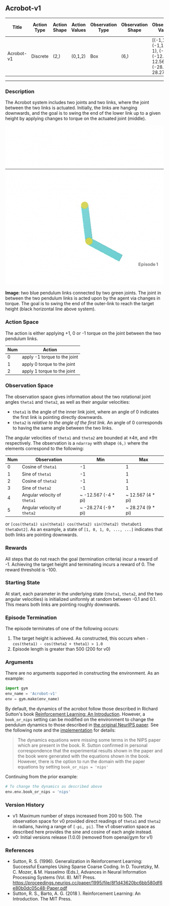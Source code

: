 Acrobot-v1
---
|Title|Action Type|Action Shape|Action Values|Observation Type| Observation Shape|Observation Values|Average Total Reward|Import|
| ----------- | -----------| ----------- | -----------|-----------| ----------- | -----------| ----------- | -----------|
|Acrobot-v1|Discrete|(2,)|(0,1,2)| Box |(6,)|[(-1,1),(-1,1), (-1, 1), (-1, 1), (-12.567, 12.567), (-28.274, 28.274)]| |`from gym.envs.classic_control import acrobot`|

---

### Description
The Acrobot system includes two joints and two links, where the joint between the two links is actuated. Initially, the
links are hanging downwards, and the goal is to swing the end of the lower link up to a given height by applying changes
to torque on the actuated joint (middle).


![Acrobot Episode Example](./acrobot.png)

**Image**: two blue pendulum links connected by two green joints. The joint in between the two pendulum links is acted 
upon by the agent via changes in torque. The goal is to swing the end of the outer-link to reach the target height 
(black horizontal line above system).

### Action Space

The action is either applying +1, 0 or -1 torque on the joint between the two pendulum links.

| Num | Action                 |
|-----|------------------------|
| 0   | apply -1 torque to the joint |
| 1   | apply 0 torque to the joint |
| 2   | apply 1 torque to the joint |

### Observation Space

The observation space gives information about the two rotational joint angles `theta1` and `theta2`, as well as their 
angular velocities:
- `theta1` is the angle of the inner link joint, where an angle of 0 indicates the first link is pointing directly 
downwards.
- `theta2` is *relative to the angle of the first link.* An angle of 0 corresponds to having the same angle between the 
two links.

The angular velocities of `theta1` and `theta2` are bounded at ±4π, and ±9π respectively.
The observation is a `ndarray` with shape `(6,)` where the elements correspond to the following:

| Num | Observation           | Min                  | Max                |
|-----|-----------------------|----------------------|--------------------|
| 0   | Cosine of `theta1`         | -1                 | 1                |
| 1   | Sine of `theta1`         | -1                 | 1                |
| 2   | Cosine of `theta2`            | -1 | 1 |
| 3   | Sine of `theta2`            | -1 | 1 |
| 4   | Angular velocity of `theta1` |        ~ -12.567 (-4 * pi)         |      ~ 12.567 (4 * pi)   |
| 5   | Angular velocity of `theta2` |        ~ -28.274 (-9 * pi)         |      ~ 28.274 (9 * pi)   |

or `[cos(theta1) sin(theta1) cos(theta2) sin(theta2) thetaDot1 thetaDot2]`. As an example, a state of 
`[1, 0, 1, 0, ..., ...]` indicates that both links are pointing downwards.

### Rewards

All steps that do not reach the goal (termination criteria) incur a reward of -1. Achieving the target height and 
terminating incurs a reward of 0. The reward threshold is -100.

### Starting State

At start, each parameter in the underlying state (`theta1`, `theta2`, and the two angular velocities) is initialized 
uniformly at random between -0.1 and 0.1. This means both links are pointing roughly downwards.

### Episode Termination
The episode terminates of one of the following occurs:

1. The target height is achieved. As constructed, this occurs when 
`-cos(theta1) - cos(theta2 + theta1) > 1.0`
2. Episode length is greater than 500 (200 for v0)

### Arguments

There are no arguments supported in constructing the environment. As an example:

```python
import gym
env_name = 'Acrobot-v1'
env = gym.make(env_name)
```

By default, the dynamics of the acrobot follow those described in Richard Sutton's book 
[Reinforcement Learning: An Introduction](http://incompleteideas.net/book/11/node4.html). However, a `book_or_nips` 
setting can be modified on the environment to change the pendulum dynamics to those described
in [the original NeurIPS paper](https://papers.nips.cc/paper/1995/hash/8f1d43620bc6bb580df6e80b0dc05c48-Abstract.html). 
See the following note and 
the [implementation](https://github.com/openai/gym/blob/master/gym/envs/classic_control/acrobot.py) for details:

> The dynamics equations were missing some terms in the NIPS paper which
        are present in the book. R. Sutton confirmed in personal correspondence
        that the experimental results shown in the paper and the book were
        generated with the equations shown in the book.
        However, there is the option to run the domain with the paper equations
        by setting `book_or_nips = 'nips'`

Continuing from the prior example:
```python
# To change the dynamics as described above
env.env.book_or_nips = 'nips'
```


### Version History

- v1: Maximum number of steps increased from 200 to 500. The observation space for v0 provided direct readings of 
`theta1` and `theta2` in radians, having a range of `[-pi, pi]`. The v1 observation space as described here provides the
sine and cosine of each angle instead.
- v0: Initial versions release (1.0.0) (removed from openai/gym for v1)

### References
- Sutton, R. S. (1996). Generalization in Reinforcement Learning: Successful Examples Using Sparse Coarse Coding. In D. Touretzky, M. C. Mozer, & M. Hasselmo (Eds.), Advances in Neural Information Processing Systems (Vol. 8). MIT Press. https://proceedings.neurips.cc/paper/1995/file/8f1d43620bc6bb580df6e80b0dc05c48-Paper.pdf
- Sutton, R. S., Barto, A. G. (2018 ). Reinforcement Learning: An Introduction. The MIT Press.
